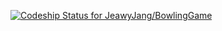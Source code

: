 [ ![Codeship Status for JeawyJang/BowlingGame](https://codeship.io/projects/bd9aed90-3b58-0132-4b88-4ec8cc5fdc1c/status)](https://codeship.io/projects/42608)
